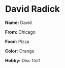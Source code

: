 # David Radick

**Name:** David 

**From:** Chicago

**Food:** Pizza

**Color:** Orange

**Hobby:** Disc Golf
